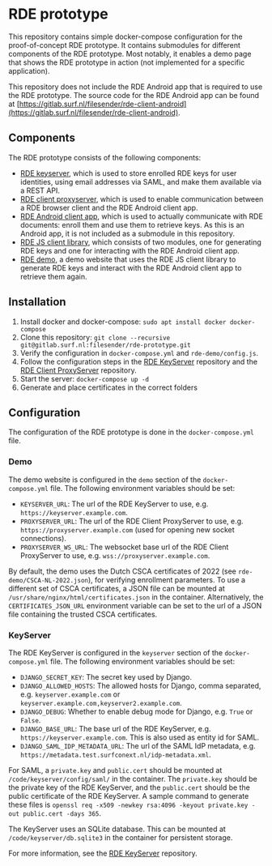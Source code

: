 # RDE prototype
This repository contains simple docker-compose configuration for the proof-of-concept RDE prototype.
It contains submodules for different components of the RDE prototype. 
Most notably, it enables a demo page that shows the RDE prototype in action (not implemented for a specific application).

This repository does not include the RDE Android app that is required to use the RDE prototype. 
The source code for the RDE Android app can be found at [https://gitlab.surf.nl/filesender/rde-client-android](https://gitlab.surf.nl/filesender/rde-client-android).

## Components
The RDE prototype consists of the following components:
- [RDE keyserver](https://gitlab.surf.nl/filesender/rde-keyserver), which is used to store enrolled RDE keys for user identities, using email addresses via SAML, and make them available via a REST API.
- [RDE client proxyserver](https://gitlab.surf.nl/filesender/rde-client-proxyserver), which is used to enable communication between a RDE browser client and the RDE Android client app.
- [RDE Android client app](https://gitlab.surf.nl/filesender/rde-client-android), which is used to actually communicate with RDE documents: enroll them and use them to retrieve keys. As this is an Android app, it is not included as a submodule in this repository.
- [RDE JS client library](https://gitlab.surf.nl/filesender/rde-js-client), which consists of two modules, one for generating RDE keys and one for interacting with the RDE Android client app.
- [RDE demo](https://gitlab.surf.nl/filesender/rde-prototype/-/tree/main/rde-demo), a demo website that uses the RDE JS client library to generate RDE keys and interact with the RDE Android client app to retrieve them again.

## Installation
1. Install docker and docker-compose: `sudo apt install docker docker-compose`
2. Clone this repository: `git clone --recursive git@gitlab.surf.nl:filesender/rde-prototype.git`
3. Verify the configuration in `docker-compose.yml` and `rde-demo/config.js`.
4. Follow the configuration steps in the [RDE KeyServer](https://gitlab.surf.nl/filesender/rde-keyserver) repository and the [RDE Client ProxyServer](https://gitlab.surf.nl/filesender/rde-client-proxyserver) repository. 
5. Start the server: `docker-compose up -d`
6. Generate and place certificates in the correct folders

## Configuration
The configuration of the RDE prototype is done in the `docker-compose.yml` file.

### Demo
The demo website is configured in the `demo` section of the `docker-compose.yml` file.
The following environment variables should be set:

- `KEYSERVER_URL`: The url of the RDE KeyServer to use, e.g. `https://keyserver.example.com`.
- `PROXYSERVER_URL`: The url of the RDE Client ProxyServer to use, e.g. `https://proxyserver.example.com` (used for opening new socket connections).
- `PROXYSERVER_WS_URL`: The websocket base url of the RDE Client ProxyServer to use, e.g. `wss://proxyserver.example.com`.

By default, the demo uses the Dutch CSCA certificates of 2022 (see `rde-demo/CSCA-NL-2022.json`), for verifying enrollment parameters.
To use a different set of CSCA certificates, a JSON file can be mounted at `/usr/share/nginx/html/certificates.json` in the container.
Alternatively, the `CERTIFICATES_JSON_URL` environment variable can be set to the url of a JSON file containing the trusted CSCA certificates.

### KeyServer
The RDE KeyServer is configured in the `keyserver` section of the `docker-compose.yml` file.
The following environment variables should be set:

- `DJANGO_SECRET_KEY`: The secret key used by Django.
- `DJANGO_ALLOWED_HOSTS`: The allowed hosts for Django, comma separated, e.g. `keyserver.example.com` or `keyserver.example.com,keyserver2.example.com`.
- `DJANGO_DEBUG`: Whether to enable debug mode for Django, e.g. `True` or `False`.
- `DJANGO_BASE_URL`: The base url of the RDE KeyServer, e.g. `https://keyserver.example.com`. This is also used as entity id for SAML.
- `DJANGO_SAML_IDP_METADATA_URL`: The url of the SAML IdP metadata, e.g. `https://metadata.test.surfconext.nl/idp-metadata.xml`.

For SAML, a `private.key` and `public.cert` should be mounted at `/code/keyserver/config/saml/` in the container.
The `private.key` should be the private key of the RDE KeyServer, and the `public.cert` should be the public certificate of the RDE KeyServer.
A sample command to generate these files is `openssl req -x509 -newkey rsa:4096 -keyout private.key -out public.cert -days 365`.

The KeyServer uses an SQLite database. This can be mounted at `/code/keyserver/db.sqlite3` in the container for persistent storage.

For more information, see the [RDE KeyServer](https://gitlab.surf.nl/filesender/rde-keyserver) repository.

